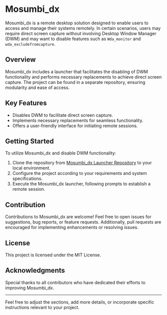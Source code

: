 # Mosumbi_dx

Mosumbi_dx is a remote desktop solution designed to enable users to access and manage their systems remotely. In certain scenarios, users may require direct screen capture without involving Desktop Window Manager (DWM) and may want to disable features such as `Wda_monitor` and `wda_excludefromcapture`.

## Overview

Mosumbi_dx includes a launcher that facilitates the disabling of DWM functionality and performs necessary replacements to achieve direct screen capture. The project can be found in a separate repository, ensuring modularity and ease of access.

## Key Features

- Disables DWM to facilitate direct screen capture.
- Implements necessary replacements for seamless functionality.
- Offers a user-friendly interface for initiating remote sessions.

## Getting Started

To utilize Mosumbi_dx and disable DWM functionality:

1. Clone the repository from [Mosumbi_dx Launcher Repository](link-to-your-repository) to your local environment.
2. Configure the project according to your requirements and system specifications.
3. Execute the Mosumbi_dx launcher, following prompts to establish a remote session.

## Contribution

Contributions to Mosumbi_dx are welcome! Feel free to open issues for suggestions, bug reports, or feature requests. Additionally, pull requests are encouraged for implementing enhancements or resolving issues.

## License

This project is licensed under the MIT License.

## Acknowledgments

Special thanks to all contributors who have dedicated their efforts to improving Mosumbi_dx.

---

Feel free to adjust the sections, add more details, or incorporate specific instructions relevant to your project.